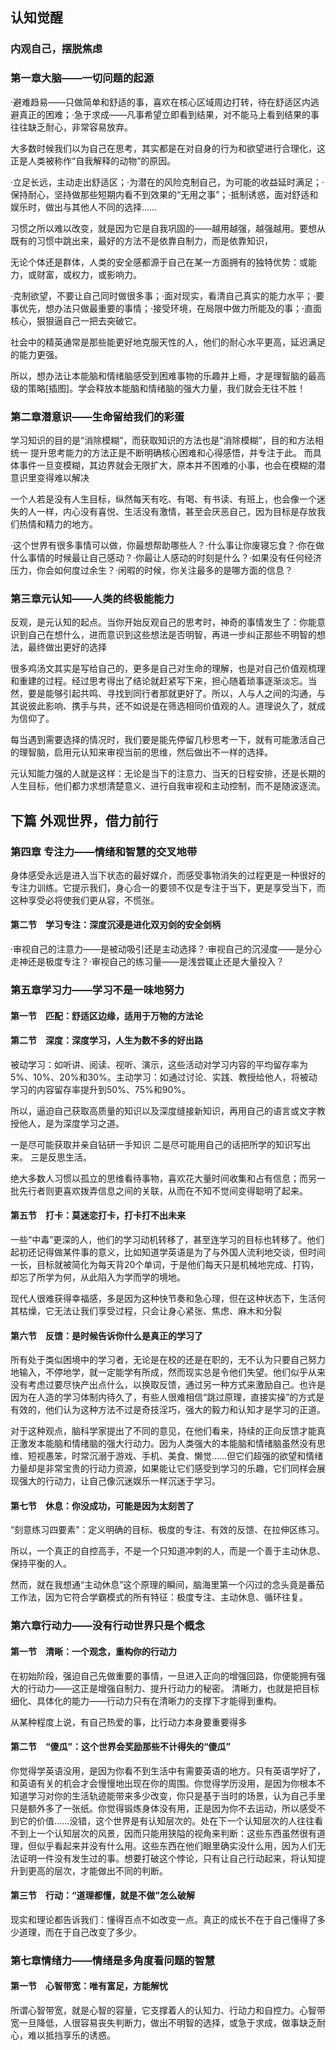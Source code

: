 <!--
 * @Author: zhangyu
 * @Email: zhangdulin@outlook.com
 * @Date: 2021-07-02 15:56:46
 * @LastEditors: zhangyu
 * @LastEditTime: 2021-12-09 14:03:38
 * @Description:
-->

## 认知觉醒

### 内观自己，摆脱焦虑

### 第一章大脑——一切问题的起源
·避难趋易——只做简单和舒适的事，喜欢在核心区域周边打转，待在舒适区内逃避真正的困难；·急于求成——凡事希望立即看到结果，对不能马上看到结果的事往往缺乏耐心，非常容易放弃。

大多数时候我们以为自己在思考，其实都是在对自身的行为和欲望进行合理化，这正是人类被称作“自我解释的动物”的原因。

·立足长远，主动走出舒适区；·为潜在的风险克制自己，为可能的收益延时满足；·保持耐心，坚持做那些短期内看不到效果的“无用之事”；·抵制诱惑，面对舒适和娱乐时，做出与其他人不同的选择……

习惯之所以难以改变，就是因为它是自我巩固的——越用越强，越强越用。要想从既有的习惯中跳出来，最好的方法不是依靠自制力，而是依靠知识，

无论个体还是群体，人类的安全感都源于自己在某一方面拥有的独特优势：或能力，或财富，或权力，或影响力。

·克制欲望，不要让自己同时做很多事；·面对现实，看清自己真实的能力水平；·要事优先，想办法只做最重要的事情；·接受环境，在局限中做力所能及的事；·直面核心，狠狠逼自己一把去突破它。

社会中的精英通常是那些能更好地克服天性的人，他们的耐心水平更高，延迟满足的能力更强。

所以，想办法让本能脑和情绪脑感受到困难事物的乐趣并上瘾，才是理智脑的最高级的策略[插图]。学会释放本能脑和情绪脑的强大力量，我们就会无往不胜！

### 第二章潜意识——生命留给我们的彩蛋
学习知识的目的是“消除模糊”，而获取知识的方法也是“消除模糊”，目的和方法相统一
提升思考能力的方法正是不断明确核心困难和心得感悟，并专注于此。
而具体事件一旦变模糊，其边界就会无限扩大，原本并不困难的小事，也会在模糊的潜意识里变得难以解决

一个人若是没有人生目标，纵然每天有吃、有喝、有书读、有班上，也会像一个迷失的人一样，内心没有喜悦、生活没有激情，甚至会厌恶自己，因为目标是存放我们热情和精力的地方。

·这个世界有很多事情可以做，你最想帮助哪些人？·什么事让你废寝忘食？·你在做什么事情的时候最让自己感动？·你最让人感动的时刻是什么？·如果没有任何经济压力，你会如何度过余生？·闲暇的时候，你关注最多的是哪方面的信息？

### 第三章元认知——人类的终极能能力
反观，是元认知的起点。当你开始反观自己的思考时，神奇的事情发生了：你能意识到自己在想什么，进而意识到这些想法是否明智，再进一步纠正那些不明智的想法，最终做出更好的选择

很多鸡汤文其实是写给自己的，更多是自己对生命的理解，也是对自己价值观梳理和重建的过程。经过思考得出了结论就赶紧写下来，担心随着琐事逐渐淡忘。当然，要是能够引起共鸣、寻找到同行者那就更好了。所以，人与人之间的沟通，与其说彼此影响、携手与共，还不如说是在筛选相同价值观的人。道理说久了，就成为信仰了。

每当遇到需要选择的情况时，我们要是能先停留几秒思考一下，就有可能激活自己的理智脑，启用元认知来审视当前的思维，然后做出不一样的选择。

元认知能力强的人就是这样：无论是当下的注意力、当天的日程安排，还是长期的人生目标，他们都力求想清楚意义、进行自我审视和主动控制，而不是随波逐流。

## 下篇 外观世界，借力前行

### 第四章 专注力——情绪和智慧的交叉地带
身体感受永远是进入当下状态的最好媒介，而感受事物消失的过程更是一种很好的专注力训练。它提示我们，身心合一的要领不仅是专注于当下，更是享受当下，而这种享受必将使我们更从容，不慌张。

####  第二节　学习专注：深度沉浸是进化双刃剑的安全剑柄
·审视自己的注意力——是被动吸引还是主动选择？·审视自己的沉浸度——是分心走神还是极度专注？·审视自己的练习量——是浅尝辄止还是大量投入？

### 第五章学习力——学习不是一味地努力

#### 第一节　匹配：舒适区边缘，适用于万物的方法论

#### 第二节　深度：深度学习，人生为数不多的好出路
被动学习：如听讲、阅读、视听、演示，这些活动对学习内容的平均留存率为5%、10%、20%和30%。主动学习：如通过讨论、实践、教授给他人，将被动学习的内容留存率提升到50%、75%和90%。

所以，逼迫自己获取高质量的知识以及深度缝接新知识，再用自己的语言或文字教授他人，是为深度学习之道。

一是尽可能获取并亲自钻研一手知识
二是尽可能用自己的话把所学的知识写出来。
三是反思生活。

绝大多数人习惯以孤立的思维看待事物，喜欢花大量时间收集和占有信息；而另一批先行者则更喜欢拨弄信息之间的关联，从而在不知不觉间变得聪明了起来。

#### 第五节　打卡：莫迷恋打卡，打卡打不出未来
一些“中毒”更深的人，他们的学习动机转移了，甚至连学习的目标也转移了。他们起初还记得做某件事的意义，比如知道学英语是为了与外国人流利地交谈，但时间一长，目标就被简化为每天背20个单词，于是他们每天只是机械地完成、打钩，却忘了所学为何，从此陷入为学而学的境地。

现代人很难获得幸福感，多是因为这种快节奏和急心理，但在这种状态下，生活何其枯燥，它无法让我们享受过程，只会让身心紧张、焦虑、麻木和分裂

#### 第六节　反馈：是时候告诉你什么是真正的学习了
所有处于类似困境中的学习者，无论是在校的还是在职的，无不认为只要自己努力地输入，不停地学，就一定能学有所成，然而现实总是令他们失望。他们似乎从来没有考虑过要尽快产出点什么，以换取反馈，通过另一种方式来激励自己。也许是因为在人造的学习体制内待久了，有些人很难相信“跳过原理，直接实操”的方式是有效的，他们认为这种方法不过是奇技淫巧，强大的毅力和认知才是学习的正道。

对于这种观点，脑科学家提出了不同的意见，在他们看来，持续的正向反馈才能真正激发本能脑和情绪脑的强大行动力。因为人类强大的本能脑和情绪脑虽然没有思维、短视愚笨，时常沉溺于游戏、手机、美食、懒觉……但它们超强的欲望和情绪力量却是非常宝贵的行动力资源，如果能让它们感受到学习的乐趣，它们同样会展现强大的行动力，让自己像沉迷娱乐一样沉迷于学习。

#### 第七节　休息：你没成功，可能是因为太刻苦了
“刻意练习四要素”：定义明确的目标、极度的专注、有效的反馈、在拉伸区练习。

所以，一个真正的自控高手，不是一个只知道冲刺的人，而是一个善于主动休息、保持平衡的人。

然而，就在我想通“主动休息”这个原理的瞬间，脑海里第一个闪过的念头竟是番茄工作法，因为它符合学霸模式的所有特征：极度专注、主动休息、循环往复。

### 第六章行动力——没有行动世界只是个概念
#### 第一节　清晰：一个观念，重构你的行动力
在初始阶段，强迫自己先做重要的事情，一旦进入正向的增强回路，你便能拥有强大的行动力——这正是增强自制力、提升行动力的秘密。
清晰力，也就是把目标细化、具体化的能力——行动力只有在清晰力的支撑下才能得到重构。

从某种程度上说，有自己热爱的事，比行动力本身要重要得多

#### 第二节　“傻瓜”：这个世界会奖励那些不计得失的“傻瓜”
你觉得学英语没用，是因为你看不到生活中有需要英语的地方。只有英语学好了，和英语有关的机会才会慢慢地出现在你的周围。你觉得学历没用，是因为你根本不知道学习对你的生活轨迹能带来多少改变，你只是基于当时的场景，认为自己手里只是额外多了一张纸。你觉得锻炼身体没有用，正是因为你不去运动，所以感受不到它的价值……没错，这个世界是有认知层次的。处在下一个认知层次的人往往看不到上一个认知层次的风景，因而只能用狭隘的视角来判断：这些东西虽然很有道理，但似乎看起来并没有什么用。这些东西在他们眼里确实没什么用，因为人们无法证明一件没有发生过的事。想要打破这个悖论，只有让自己行动起来，将认知提升到更高的层次，才能做出不同的判断。

#### 第三节　行动：“道理都懂，就是不做”怎么破解
现实和理论都告诉我们：懂得百点不如改变一点。真正的成长不在于自己懂得了多少道理，而在于自己改变了多少。

### 第七章情绪力——情绪是多角度看问题的智慧

#### 第一节　心智带宽：唯有富足，方能解忧
所谓心智带宽，就是心智的容量，它支撑着人的认知力、行动力和自控力。心智带宽一旦降低，人很容易丧失判断力，做出不明智的选择，或急于求成，做事缺乏耐心，难以抵挡享乐的诱惑。






<Gitalk />

